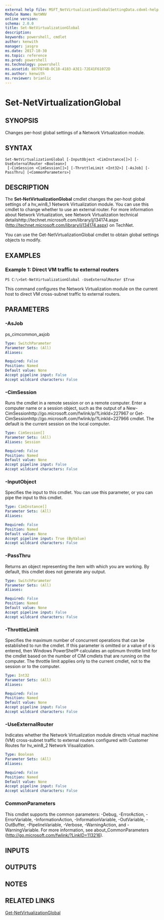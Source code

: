 ```yaml
---
external help file: MSFT_NetVirtualizationGlobalSettingData.cdxml-help.xml
Module Name: NetWNV
online version: 
schema: 2.0.0
title: Set-NetVirtualizationGlobal
description: 
keywords: powershell, cmdlet
author: kenwith
manager: jasgro
ms.date: 2017-10-30
ms.topic: reference
ms.prod: powershell
ms.technology: powershell
ms.assetid: 887FB74B-DC18-4183-A3E1-72E41F61072D
ms.author: kenwith
ms.reviewer: brianlic
---
```


# Set-NetVirtualizationGlobal

## SYNOPSIS
Changes per-host global settings of a Network Virtualization module.

## SYNTAX

```
Set-NetVirtualizationGlobal [-InputObject <CimInstance[]>] [-UseExternalRouter <Boolean>]
 [-CimSession <CimSession[]>] [-ThrottleLimit <Int32>] [-AsJob] [-PassThru] [<CommonParameters>]
```

## DESCRIPTION
The **Set-NetVirtualizationGlobal** cmdlet changes the per-host global settings of a hv_win8_1 Network Virtualization module.
You can use this cmdlet to change whether to use an external router.
For more information about Network Virtualization, see Network Virtualization technical detailshttp://technet.microsoft.com/library/jj134174.aspx (http://technet.microsoft.com/library/jj134174.aspx) on TechNet.

You can use the Get-NetVirtualizationGlobal cmdlet to obtain global settings objects to modify.

## EXAMPLES

### Example 1: Direct VM traffic to external routers
```
PS C:\>Set-NetVirtualizationGlobal -UseExternalRouter $True
```

This command configures the Network Virtualization module on the current host to direct VM cross-subnet traffic to external routers.

## PARAMETERS

### -AsJob
ps_cimcommon_asjob

```yaml
Type: SwitchParameter
Parameter Sets: (All)
Aliases: 

Required: False
Position: Named
Default value: None
Accept pipeline input: False
Accept wildcard characters: False
```

### -CimSession
Runs the cmdlet in a remote session or on a remote computer.
Enter a computer name or a session object, such as the output of a New-CimSessionhttp://go.microsoft.com/fwlink/p/?LinkId=227967 or Get-CimSessionhttp://go.microsoft.com/fwlink/p/?LinkId=227966 cmdlet.
The default is the current session on the local computer.

```yaml
Type: CimSession[]
Parameter Sets: (All)
Aliases: Session

Required: False
Position: Named
Default value: None
Accept pipeline input: False
Accept wildcard characters: False
```

### -InputObject
Specifies the input to this cmdlet.
You can use this parameter, or you can pipe the input to this cmdlet.

```yaml
Type: CimInstance[]
Parameter Sets: (All)
Aliases: 

Required: False
Position: Named
Default value: None
Accept pipeline input: True (ByValue)
Accept wildcard characters: False
```

### -PassThru
Returns an object representing the item with which you are working.
By default, this cmdlet does not generate any output.

```yaml
Type: SwitchParameter
Parameter Sets: (All)
Aliases: 

Required: False
Position: Named
Default value: None
Accept pipeline input: False
Accept wildcard characters: False
```

### -ThrottleLimit
Specifies the maximum number of concurrent operations that can be established to run the cmdlet.
If this parameter is omitted or a value of `0` is entered, then Windows PowerShell® calculates an optimum throttle limit for the cmdlet based on the number of CIM cmdlets that are running on the computer.
The throttle limit applies only to the current cmdlet, not to the session or to the computer.

```yaml
Type: Int32
Parameter Sets: (All)
Aliases: 

Required: False
Position: Named
Default value: None
Accept pipeline input: False
Accept wildcard characters: False
```

### -UseExternalRouter
Indicates whether the Network Virtualization module directs virtual machine (VM) cross-subnet traffic to external routers configured with Customer Routes for hv_win8_2 Network Visualization.

```yaml
Type: Boolean
Parameter Sets: (All)
Aliases: 

Required: False
Position: Named
Default value: None
Accept pipeline input: False
Accept wildcard characters: False
```

### CommonParameters
This cmdlet supports the common parameters: -Debug, -ErrorAction, -ErrorVariable, -InformationAction, -InformationVariable, -OutVariable, -OutBuffer, -PipelineVariable, -Verbose, -WarningAction, and -WarningVariable. For more information, see about_CommonParameters (http://go.microsoft.com/fwlink/?LinkID=113216).

## INPUTS

## OUTPUTS

## NOTES

## RELATED LINKS

[Get-NetVirtualizationGlobal](./Get-NetVirtualizationGlobal.md)
